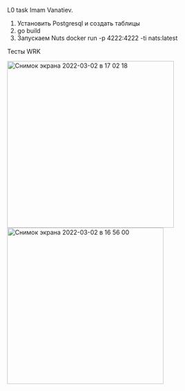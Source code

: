 L0 task Imam Vanatiev.

1. Установить Postgresql и создать таблицы
2. go build
3. Запускаем Nuts docker run -p 4222:4222 -ti nats:latest

Тесты WRK


<img width="386" alt="Снимок экрана 2022-03-02 в 17 02 18" src="https://user-images.githubusercontent.com/95588733/156376800-5cc009af-19b1-4909-a09d-8e2924a72f29.png">

<img width="362" alt="Снимок экрана 2022-03-02 в 16 56 00" src="https://user-images.githubusercontent.com/95588733/156376819-d89a944f-f7d7-4691-ba6d-9a52d307b6a6.png">
